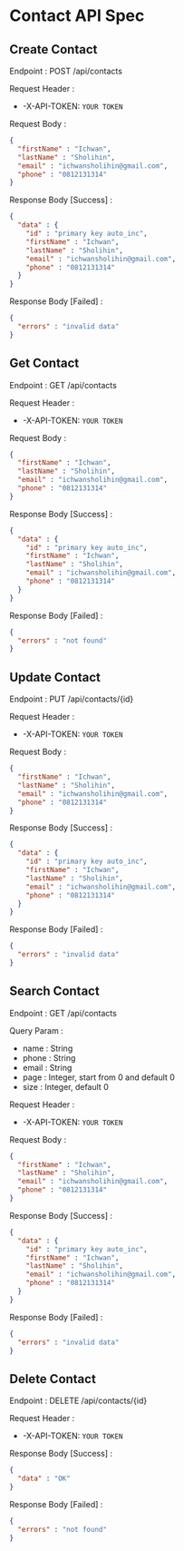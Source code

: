# Contact API Spec

## Create Contact

Endpoint : POST /api/contacts

Request Header :
- -X-API-TOKEN: `YOUR TOKEN`

Request Body :
```json
{
  "firstName" : "Ichwan",
  "lastName" : "Sholihin",
  "email" : "ichwansholihin@gmail.com",
  "phone" : "0812131314"
}
```
Response Body [Success] :
```json
{
  "data" : {
    "id" : "primary key auto_inc",
    "firstName" : "Ichwan",
    "lastName" : "Sholihin",
    "email" : "ichwansholihin@gmail.com",
    "phone" : "0812131314"
  }
}
```
Response Body [Failed] :
```json
{
  "errors" : "invalid data"
}
```

## Get Contact

Endpoint : GET /api/contacts

Request Header :
- -X-API-TOKEN: `YOUR TOKEN`

Request Body :
```json
{
  "firstName" : "Ichwan",
  "lastName" : "Sholihin",
  "email" : "ichwansholihin@gmail.com",
  "phone" : "0812131314"
}
```
Response Body [Success] :
```json
{
  "data" : {
    "id" : "primary key auto_inc",
    "firstName" : "Ichwan",
    "lastName" : "Sholihin",
    "email" : "ichwansholihin@gmail.com",
    "phone" : "0812131314"
  }
}
```
Response Body [Failed] :
```json
{
  "errors" : "not found"
}
```

## Update Contact

Endpoint : PUT /api/contacts/{id}

Request Header :
- -X-API-TOKEN: `YOUR TOKEN`

Request Body :
```json
{
  "firstName" : "Ichwan",
  "lastName" : "Sholihin",
  "email" : "ichwansholihin@gmail.com",
  "phone" : "0812131314"
}
```
Response Body [Success] :
```json
{
  "data" : {
    "id" : "primary key auto_inc",
    "firstName" : "Ichwan",
    "lastName" : "Sholihin",
    "email" : "ichwansholihin@gmail.com",
    "phone" : "0812131314"
  }
}
```
Response Body [Failed] :
```json
{
  "errors" : "invalid data"
}
```

## Search Contact

Endpoint : GET /api/contacts

Query Param :
- name : String
- phone : String
- email : String
- page : Integer, start from 0 and default 0
- size : Integer, default 0

Request Header :
- -X-API-TOKEN: `YOUR TOKEN`

Request Body :
```json
{
  "firstName" : "Ichwan",
  "lastName" : "Sholihin",
  "email" : "ichwansholihin@gmail.com",
  "phone" : "0812131314"
}
```
Response Body [Success] :
```json
{
  "data" : {
    "id" : "primary key auto_inc",
    "firstName" : "Ichwan",
    "lastName" : "Sholihin",
    "email" : "ichwansholihin@gmail.com",
    "phone" : "0812131314"
  }
}
```
Response Body [Failed] :
```json
{
  "errors" : "invalid data"
}
```

## Delete Contact

Endpoint : DELETE /api/contacts/{id}

Request Header :
- -X-API-TOKEN: `YOUR TOKEN`

Response Body [Success] :
```json
{
  "data" : "OK"
}
```
Response Body [Failed] :
```json
{
  "errors" : "not found"
}
```